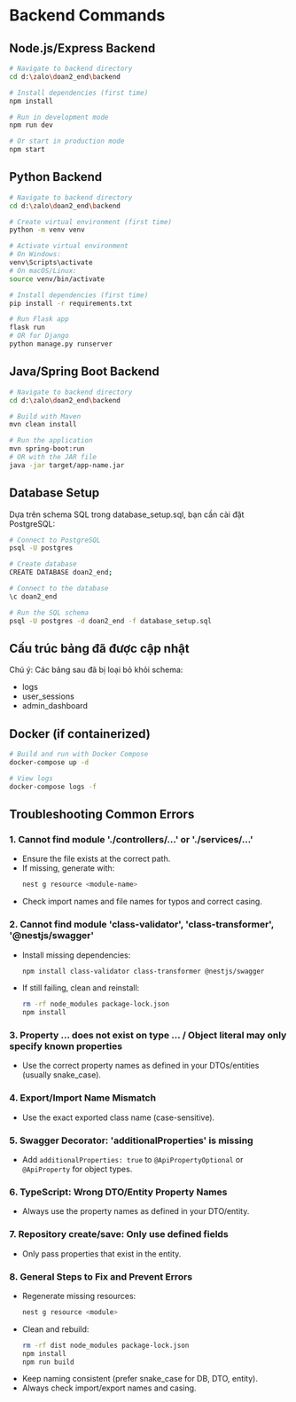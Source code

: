 # Backend Commands

## Node.js/Express Backend

```bash
# Navigate to backend directory
cd d:\zalo\doan2_end\backend

# Install dependencies (first time)
npm install

# Run in development mode
npm run dev

# Or start in production mode
npm start
```

## Python Backend

```bash
# Navigate to backend directory
cd d:\zalo\doan2_end\backend

# Create virtual environment (first time)
python -m venv venv

# Activate virtual environment
# On Windows:
venv\Scripts\activate
# On macOS/Linux:
source venv/bin/activate

# Install dependencies (first time)
pip install -r requirements.txt

# Run Flask app
flask run
# OR for Django
python manage.py runserver
```

## Java/Spring Boot Backend

```bash
# Navigate to backend directory
cd d:\zalo\doan2_end\backend

# Build with Maven
mvn clean install

# Run the application
mvn spring-boot:run
# OR with the JAR file
java -jar target/app-name.jar
```

## Database Setup
Dựa trên schema SQL trong database_setup.sql, bạn cần cài đặt PostgreSQL:

```bash
# Connect to PostgreSQL
psql -U postgres

# Create database
CREATE DATABASE doan2_end;

# Connect to the database
\c doan2_end

# Run the SQL schema
psql -U postgres -d doan2_end -f database_setup.sql
```

## Cấu trúc bảng đã được cập nhật
Chú ý: Các bảng sau đã bị loại bỏ khỏi schema:
- logs
- user_sessions
- admin_dashboard

## Docker (if containerized)
```bash
# Build and run with Docker Compose
docker-compose up -d

# View logs
docker-compose logs -f
```

## Troubleshooting Common Errors

### 1. Cannot find module './controllers/...' or './services/...'
- Ensure the file exists at the correct path.
- If missing, generate with:
  ```bash
  nest g resource <module-name>
  ```
- Check import names and file names for typos and correct casing.

### 2. Cannot find module 'class-validator', 'class-transformer', '@nestjs/swagger'
- Install missing dependencies:
  ```bash
  npm install class-validator class-transformer @nestjs/swagger
  ```
- If still failing, clean and reinstall:
  ```bash
  rm -rf node_modules package-lock.json
  npm install
  ```

### 3. Property ... does not exist on type ... / Object literal may only specify known properties
- Use the correct property names as defined in your DTOs/entities (usually snake_case).

### 4. Export/Import Name Mismatch
- Use the exact exported class name (case-sensitive).

### 5. Swagger Decorator: 'additionalProperties' is missing
- Add `additionalProperties: true` to `@ApiPropertyOptional` or `@ApiProperty` for object types.

### 6. TypeScript: Wrong DTO/Entity Property Names
- Always use the property names as defined in your DTO/entity.

### 7. Repository create/save: Only use defined fields
- Only pass properties that exist in the entity.

### 8. General Steps to Fix and Prevent Errors
- Regenerate missing resources:
  ```bash
  nest g resource <module>
  ```
- Clean and rebuild:
  ```bash
  rm -rf dist node_modules package-lock.json
  npm install
  npm run build
  ```
- Keep naming consistent (prefer snake_case for DB, DTO, entity).
- Always check import/export names and casing.
